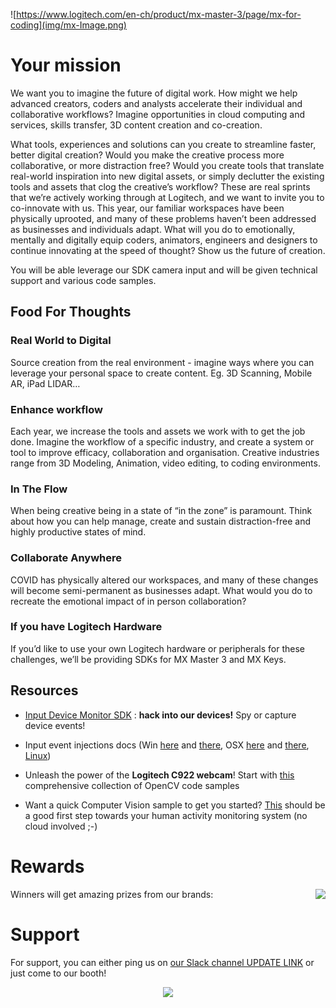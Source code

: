 ![https://www.logitech.com/en-ch/product/mx-master-3/page/mx-for-coding](img/mx-Image.png)

# Your mission

We want you to imagine the future of digital work. How might we help advanced creators, coders and analysts accelerate their individual and collaborative workflows? Imagine opportunities in cloud computing and services, skills transfer, 3D content creation and co-creation.

What tools, experiences and solutions can you create to streamline faster, better digital creation? Would you make the creative process more collaborative, or more distraction free? Would you create tools that translate real-world inspiration into new digital assets, or simply declutter the existing tools and assets that clog the creative’s workflow?
These are real sprints that we’re actively working through at Logitech, and we want to invite you to co-innovate with us.
This year, our familiar workspaces have been physically uprooted, and many of these problems haven’t been addressed as businesses and individuals adapt. What will you do to emotionally, mentally and digitally equip coders, animators, engineers and designers to continue innovating at the speed of thought? Show us the future of creation.

You will be able leverage our SDK camera input and will be given technical support and various code samples.

## Food For Thoughts

### Real World to Digital

Source creation from the real environment - imagine ways where you can leverage your personal space to create content.
Eg. 3D Scanning, Mobile AR, iPad LIDAR…

### Enhance workflow

Each year, we increase the tools and assets we work with to get the job done. Imagine the workflow of a specific industry, and create a system or tool to improve efficacy, collaboration and organisation.
Creative industries range from 3D Modeling, Animation, video editing, to coding environments.

### In The Flow

When being creative being in a state of “in the zone” is paramount. Think about how you can help manage, create and sustain distraction-free and highly productive states of mind. 

### Collaborate Anywhere

COVID has physically altered our workspaces, and many of these changes will become semi-permanent as businesses adapt. What would you do to recreate the emotional impact of in person collaboration?

### If you have Logitech Hardware

If you’d like to use your own Logitech hardware or peripherals for these challenges, we’ll be providing SDKs for MX Master 3 and MX Keys.

## Resources

* [Input Device Monitor SDK](./devmon/) : **hack into our devices!** Spy or capture device events!

* Input event injections docs (Win [here](https://msdn.microsoft.com/fr-fr/library/windows/desktop/ms646304(v=vs.85).aspx) and [there](https://msdn.microsoft.com/en-us/library/windows/desktop/ms646310(v=vs.85).aspx), OSX [here](https://developer.apple.com/documentation/coregraphics/1456564-cgeventcreatekeyboardevent) and [there](https://developer.apple.com/documentation/coregraphics/1456527-cgeventpost), [Linux](https://www.kernel.org/doc/html/v4.12/input/uinput.html))

* Unleash the power of the **Logitech C922 webcam**! Start with [this](https://github.com/spmallick/learnopencv) comprehensive collection of OpenCV code samples

* Want a quick Computer Vision sample to get you started? [This](./cv) should be a good first step towards your human activity monitoring system (no cloud involved ;-)

# Rewards

Winners will get amazing prizes from our brands:
<img src="img/logitech-brands.png" style="float:right;margin-left:10px">

# Support

For support, you can either ping us on [our Slack channel UPDATE LINK]() or just come to our booth!

<div style="text-align:center">
    <a href="https://www.logitech.com"><img src="img/logitech.png"></a>
</div>
